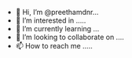 - 👋 Hi, I’m @preethamdnr...
- 👀 I’m interested in .....
- 🌱 I’m currently learning ...
- 💞️ I’m looking to collaborate on ....
- 📫 How to reach me .....
<!---
preethamdnr/preethamdnr is a ✨ special ✨ repository because its `README.md` (this file) appears on your GitHub profile.
You can click the Preview link to take a look at your changes.
--->
